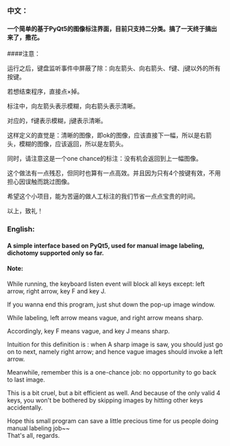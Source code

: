 ### 中文：

#### 一个简单的基于PyQt5的图像标注界面，目前只支持二分类。搞了一天终于搞出来了，撒花。

####注意：

运行之后，键盘监听事件中屏蔽了除：向左箭头、向右箭头、f键、j键以外的所有按键。

若想结束程序，直接点×掉。

标注中，向左箭头表示模糊，向右箭头表示清晰。

对应的，f键表示模糊，j键表示清晰。

这样定义的直觉是：清晰的图像，即ok的图像，应该直接下一幅，所以是右箭头，模糊的图像，应该返回，所以是左箭头。

同时，请注意这是一个one chance的标注：没有机会返回到上一幅图像。

这个做法有一点残忍，但同时也算有一点高效。并且因为只有4个按键有效，不用担心因误触而跳过图像。

希望这个小项目，能为苦逼的做人工标注的我们节省一点点宝贵的时间。

以上，致礼！




### English:
#### A simple interface based on PyQt5, used for manual image labeling, dichotomy supported only so far.
#### Note:
While running, the keyboard listen event will block all keys except: left arrow, right arrow, key F and key J.

If you wanna end this program, just shut down the pop-up image window.

While labeling, left arrow means vague, and right arrow means sharp.

Accordingly, key F means vague, and key J means sharp.

Intuition for this definition is : when A sharp image is saw, you should just go on to next, namely right arrow;
and hence vague images should invoke a left arrow.

Meanwhile, remember this is a one-chance job: no opportunity to go back to last image.

This is a bit cruel, but a bit efficient as well. And because of the only valid 4 keys, you won't be bothered by
skipping images by hitting other keys accidentally.

Hope this small program can save a little precious time for us people doing manual labeling job~~  
That's all, regards.